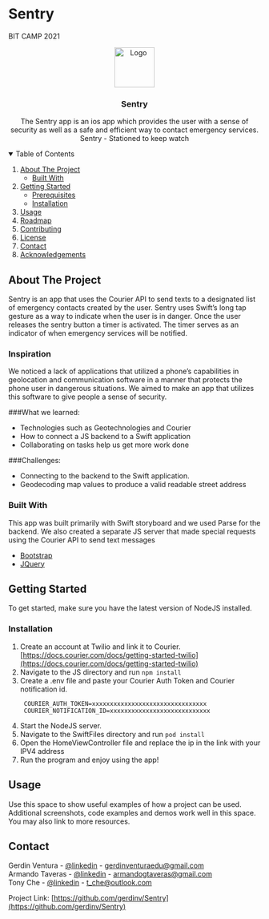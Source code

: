 # Sentry
BIT CAMP 2021
<br />
<p align="center">
  <a href="https://github.com/gerdinv/Sentry">
    <img src="https://cdn.discordapp.com/attachments/429515082075209739/830763886579679232/sentryLogo.png" alt="Logo" width="80" height="80">
  </a>

  <h3 align="center">Sentry</h3>

  <p align="center">
    The Sentry app is an ios app which provides the user with a sense of security as well as a safe and efficient way to contact emergency services.
    Sentry - Stationed to keep watch
    <br />
  </p>
</p>



<!-- TABLE OF CONTENTS -->
<details open="open">
  <summary>Table of Contents</summary>
  <ol>
    <li>
      <a href="#about-the-project">About The Project</a>
      <ul>
        <li><a href="#built-with">Built With</a></li>
      </ul>
    </li>
    <li>
      <a href="#getting-started">Getting Started</a>
      <ul>
        <li><a href="#prerequisites">Prerequisites</a></li>
        <li><a href="#installation">Installation</a></li>
      </ul>
    </li>
    <li><a href="#usage">Usage</a></li>
    <li><a href="#roadmap">Roadmap</a></li>
    <li><a href="#contributing">Contributing</a></li>
    <li><a href="#license">License</a></li>
    <li><a href="#contact">Contact</a></li>
    <li><a href="#acknowledgements">Acknowledgements</a></li>
  </ol>
</details>



<!-- ABOUT THE PROJECT -->
## About The Project
Sentry is an app that uses the Courier API to send texts to a designated list of emergency contacts created by the user. Sentry uses Swift’s long tap gesture as a way to indicate when the user is in danger. Once the user releases the sentry button a timer is activated. The timer serves as an indicator of when emergency services will be notified.


### Inspiration
We noticed a lack of applications that utilized a phone’s capabilities in geolocation and communication software in a manner that protects the phone user in dangerous situations. We aimed to make an app that utilizes this software to give people a sense of security.


###What we learned:
* Technologies such as Geotechnologies and Courier
* How to connect a JS backend to a Swift application
* Collaborating on tasks help us get more work done

###Challenges:
* Connecting to the backend to the Swift application.
* Geodecoding map values to produce a valid readable street address



### Built With

This app was built primarily with Swift storyboard and we used Parse for the backend. We also created a separate JS server that made special requests using the Courier API to send text messages
* [Bootstrap](https://developer.apple.com/swift/)
* [JQuery](https://www.javascript.com/)



<!-- GETTING STARTED -->
## Getting Started

To get started, make sure you have the latest version of NodeJS installed. 

### Installation

1. Create an account at Twilio and link it to Courier. [https://docs.courier.com/docs/getting-started-twilio](https://docs.courier.com/docs/getting-started-twilio) 
2. Navigate to the JS directory and run ```npm install```
4. Create a .env file and paste your Courier Auth Token and Courier notification id.
   ```
    COURIER_AUTH_TOKEN=xxxxxxxxxxxxxxxxxxxxxxxxxxxxxxxx
    COURIER_NOTIFICATION_ID=xxxxxxxxxxxxxxxxxxxxxxxxxxxx 
    ```
3. Start the NodeJS server.
4. Navigate to the SwiftFiles directory and run ```pod install```
5. Open the HomeViewController file and replace the ip in the link with your IPV4 address
6. Run the program and enjoy using the app!


<!-- USAGE EXAMPLES -->
## Usage

Use this space to show useful examples of how a project can be used. Additional screenshots, code examples and demos work well in this space. You may also link to more resources.


<!-- CONTACT -->
## Contact

Gerdin Ventura - [@linkedin](https://www.linkedin.com/in/gerdin-ventura-croussett-2b28081a3/) - gerdinventuraedu@gmail.com
<br />
Armando Taveras - [@linkedin](https://www.linkedin.com/in/armando-taveras-04731216a/) - armandogtaveras@gmail.com
<br />
Tony Che - [@linkedin](https://www.linkedin.com/in/tony-ch%C3%A9-b59624202/) - t_che@outlook.com

Project Link: [https://github.com/gerdinv/Sentry](https://github.com/gerdinv/Sentry)
